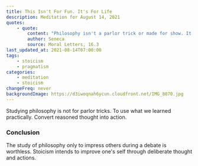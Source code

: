 ```yaml
---
title: This Isn't For Fun. It's For Life
description: Meditation for August 14, 2021
quotes:
    - quote:
        content: "Philosophy isn't a parlor trick or made for show. It's not concerned with words, but with facts. It's not employed for some pleasure before the day is spent, or to relieve the uneasiness of our leisure. It shapes and builds up the soul, it gives order to life, guides action, shows what should and shouldn't be done — it sits at the rudder steering our course as we vacillate in uncertainties. Without it, no one can live without fear or free from care. Countless things happen every hour that require advice, and such advice is to be sought out in philosophy."
        author: Seneca
        source: Moral Letters, 16.3
last_updated_at: 2021-08-14T07:00:00
tags:
    - stoicism
    - pragmatism
categories:
    - meditation
    - stoicism
changeFreq: never
backgroundImage: https://d3iwoqnah6ycun.cloudfront.net/IMG_8070.jpg
---
```


Studying philosophy is not for parlor tricks. To use what we learned practically. Convert reasoned thought into action.

### Conclusion

The study of philosophy only to impress others during a debate is worthless. Stoicism intends to improve one's self 
through deliberate thought and actions.
